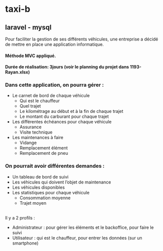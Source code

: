 # taxi-b
## laravel - mysql
Pour faciliter la gestion de ses différents véhicules, une entreprise a décidé de mettre en
place une application informatique.
#### Méthode MVC appliqué.
#### Durée de réalisation: 3jours (voir le planning du projet dans 1193-Rayan.xlsx) 
### Dans cette application, on pourra gérer :
<ul>
    <li>Le carnet de bord de chaque véhicule
        <ul>
            <li>Qui est le chauffeur</li>
            <li>Quel trajet</li>
            <li>Le kilométrage au début et à la fin de chaque trajet</li>
            <li>Le montant du carburant pour chaque trajet</li>
        </ul>
    </li>
    <li>Les différentes échéances pour chaque véhicule
        <ul>
            <li>Assurance</li>
            <li>Visite technique</li>
        </ul>
    </li>
    <li>Les maintenances à faire
        <ul>
            <li>Vidange</li>
            <li>Remplacement élément</li>
            <li>Remplacement de pneu</li>
        </ul>
    </li>
</ul>

### On pourrait avoir différentes demandes :
<ul>
    <li>Un tableau de bord de suivi</li>
    <li>Les véhicules qui doivent l’objet de maintenance</li>
    <li>Les véhicules disponibles</li>
    <li>Les statistiques pour chaque véhicule
        <ul>
            <li>Consommation moyenne</li>
            <li>Trajet moyen</li>
        </ul>
    </li>
</ul>
</br>
Il y a 2 profils :
<ul>
    <li>Administrateur : pour gérer les éléments et le backoffice, pour faire le suivi</li>
    <li>Utilisateur : qui est le chauffeur, pour entrer les données (sur un smartphone)</li>
</ul>
    
